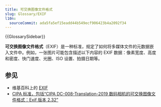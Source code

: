 ```yaml
---
title: 可交换图像文件格式
slug: Glossary/EXIF
l10n:
  sourceCommit: ada5fa5ef15eadd44b549ecf906423b4a2092f34
---
```


{{GlossarySidebar}}

**可交换图像文件格式**（EXIF）是一种标准，规定了如何将多媒体文件的元数据嵌入文件中。例如，一张图片可能包含描述以下内容的 EXIF 数据：像素宽度、高度和密度、快门速度、光圈、ISO 设置、拍摄日期等。

## 参见

- 维基百科上的 [EXIF](https://zh.wikipedia.org/wiki/Exif)
- [CIPA 标准，包括“CIPA DC-008-Translation-2019 数码相机的可交换图像文件格式：Exif 版本 2.32”](https://www.cipa.jp/e/std/std-sec.html)
